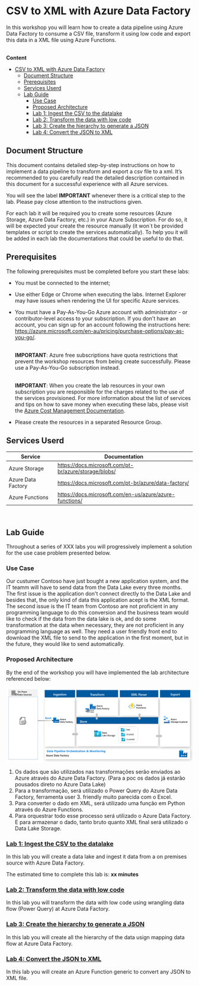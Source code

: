 # CSV to XML with Azure Data Factory
<div class="MCWHeader3">
In this workshop you will learn how to create a data pipeline using Azure Data Factory to consume a CSV file, transform it using low code and export this data in a XML file using Azure Functions.

</div>
<br>

**Content**

<!-- TOC -->

- [CSV to XML with Azure Data Factory](#csv-to-xml-with-azure-data-factory)
  - [Document Structure](#document-structure)
  - [Prerequisites](#prerequisites)
  - [Services Userd](#services-userd)
  - [Lab Guide](#lab-guide)
    - [Use Case](#use-case)
    - [Proposed Architecture](#proposed-architecture)
    - [Lab 1: Ingest the CSV to the datalake](#lab-1-ingest-the-csv-to-the-datalake)
    - [Lab 2: Transform the data with low code](#lab-2-transform-the-data-with-low-code)
    - [Lab 3: Create the hierarchy to generate a JSON](#lab-3-create-the-hierarchy-to-generate-a-json)
    - [Lab 4: Convert the JSON to XML](#lab-4-convert-the-json-to-xml)

<!-- /TOC -->


## Document Structure

This document contains detailed step-by-step instructions on how to implement a data pipeline to transform and export a csv file to a xml. It’s recommended to you carefully read the detailed description contained in this document for a successful experience with all Azure services.

You will see the label **IMPORTANT** whenever there is a critical step to the lab. Please pay close attention to the instructions given.

For each lab it will be required you to create some resources (Azure Storage, Azure Data Factory, etc.) in your Azure Subscription. For do so, it will be expected your create the resource manually (it won`t be provided templates or script to create the services automatically). To help you it will be added in each lab the documentations that could be useful to do that.

## Prerequisites
The following prerequisites must be completed before you start these labs:

* You must be connected to the internet;

* Use either Edge or Chrome when executing the labs. Internet Explorer may have issues when rendering the UI for specific Azure services.

* You must have a Pay-As-You-Go Azure account with administrator - or contributor-level access to your subscription. If you don't have an account, you can sign up for an account following the instructions here: https://azure.microsoft.com/en-au/pricing/purchase-options/pay-as-you-go/.

    <br>**IMPORTANT**: Azure free subscriptions have quota restrictions that prevent the workshop resources from being create successfully. Please use a Pay-As-You-Go subscription instead.

    <br>**IMPORTANT**: When you create the lab resources in your own subscription you are responsible for the charges related to the use of the services provisioned. For more information about the list of services and tips on how to save money when executing these labs, please visit the [Azure Cost Management Documentation](https://docs.microsoft.com/en-us/azure/cost-management-billing/cost-management-billing-overview#:~:text=%20Understand%20Azure%20Cost%20Management%20%201%20Plan,the%20Azure%20Cost%20Management%20%20Billing...%20More%20).

* Please create the resources in a separated Resource Group.

## Services Userd
| Service                     | Documentation                                                              |
|-----------------------------|---------------------------------------------------------------------------|
| Azure Storage         | https://docs.microsoft.com/pt-br/azure/storage/blobs/                     |
| Azure Data Factory | https://docs.microsoft.com/pt-br/azure/data-factory/ |
| Azure Functions   | https://docs.microsoft.com/en-us/azure/azure-functions/           

<br>

## Lab Guide

Throughout a series of XXX labs you will progressively implement a solution for the use case problem presented below.

### Use Case

Our custumer Contoso have just bought a new application system, and the IT teamm will have to send data from the Data Lake every three months. The first issue is the application don't connect directly to the Data Lake and besides that, the only kind of data this application acept is the XML format. The second issue is the IT team from Contoso are not proficient in any programming language to do this conversion and the business team would like to check if the data from the data lake is ok, and do some transformation at the data when necessary, they are not proficient in any programming language as well. They need a user friendly front end to download the XML file to send to the application in the first moment, but in the future, they would like to send automatically.

### Proposed Architecture 

By the end of the workshop you will have implemented the lab architecture referenced below:

![Architecture Design](media//architecture.png "Architecture Design")

1. Os dados que são utilizados nas transformações serão enviados ao Azure através do Azure Data Factory. (Para a poc os dados já estarão pousados direto no Azure Data Lake)
2. Para a transformação, será utilizado o Power Query do Azure Data Factory, ferramenta user 3. friendly muito parecida com o Excel.
4. Para converter o dado em XML, será utilizado uma função em Python através do Azure Functions.
5. Para orquestrar todo esse processo será utilizado o Azure Data Factory.
E para armazenar o dado, tanto bruto quanto XML final será utilizado o Data Lake Storage.

### [Lab 1: Ingest the CSV to the datalake](labs/lab-1/Lab1.md)

In this lab you will create a data lake and ingest it data from a on premises source with Azure Data Factory.

The estimated time to complete this lab is: **xx minutes**


### [Lab 2: Transform the data with low code](labs/lab-2/Lab2.md)

In this lab you will transform the data with low code using wrangling data flow (Power Query) at Azure Data Factory.

### [Lab 3: Create the hierarchy to generate a JSON](labs/lab-3/Lab3.md)

In this lab you will create all the hierarchy of the data usign mapping data flow at Azure Data Factory.

### [Lab 4: Convert the JSON to XML](labs/lab-4/Lab4.md)

In this lab you will create an Azure Function generic to convert any JSON to XML file.

<br>
<br>
